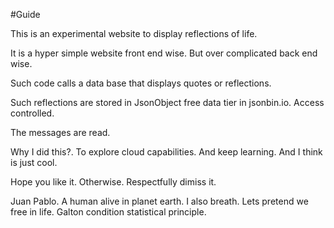 #Guide


This is an experimental website to display reflections of life. 

It is a hyper simple website front end wise. But over complicated back end wise. 

Such code calls a data base that displays quotes or reflections. 

Such reflections are stored in JsonObject free data tier in jsonbin.io. Access controlled.

The messages are read. 

Why I did this?. To explore cloud capabilities. And keep learning. And I think is just cool. 

Hope you like it. Otherwise. Respectfully dimiss it. 


Juan Pablo. 
A human alive in planet earth. I also breath.
Lets pretend we free in life. Galton condition statistical principle.   




